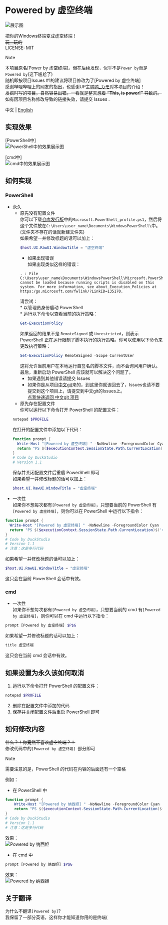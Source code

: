 # Powered by 虚空终端

![展示图](https://duckduckstudio.github.io/powered_by_akasha_terminal/Powered_by_虚空终端.png)

把你的Windows终端变成虚空终端！<br>
~~玩__玩的~~<br>
LICENSE: MIT<br>

> [!NOTE]
> 本项目原名[Power by 虚空终端]。但在后续发现，似乎不是`Power by`而是`Powered by`(这下尴尬了)<br>
> 随机即按项目Issues #1的建议将项目修改为了[Powered by 虚空终端]<br>
> 感谢哔哩哔哩上的网友的指出，也感谢UP主[鸭鸭_カモ](https://space.bilibili.com/2054654702)对本项目的介绍！<br>
> ~~发疯时写的项目，自然容易出错。一看就是整天想着 **“This, is power!”** 导致的。~~<br>
> 如有因项目名称修改导致的链接失效，请提交 Issues .<br>

中文 | [English](https://duckduckstudio.github.io/powered_by_akasha_terminal/blob/main/README_EN.md)

## 实现效果

[PowerShell中]<br>
![PowerShell中的效果展示图](https://duckduckstudio.github.io/powered_by_akasha_terminal/PowerShell中的效果展示图.png)<br>

[cmd中]<br>
![cmd中的效果展示图](https://duckduckstudio.github.io/powered_by_akasha_terminal/cmd中的效果展示图.png)<br>

## 如何实现

### PowerShell
* 永久<br>
  * 原先没有配置文件<br>
    你可以下载[仓库发行版](https://duckduckstudio.github.io/powered_by_akasha_terminal/releases/)中的`Microsoft.PowerShell_profile.ps1`，然后将这个文件放在`C:\Users\user_name\Documents\WindowsPowerShell\`中。(文件夹不存在的话就新建文件夹)<br>
      如果希望一并修改标题的话可以加上：<br>
      ```powershell
      $host.UI.RawUI.WindowTitle = "虚空终端"
      ```
      * 如果出现错误<br><div id="if-error"></div>
      如果出现类似这样的错误：<br>
      ```
      . : File C:\Users\user_name\Documents\WindowsPowerShell\Microsoft.PowerShell_profile.ps1 cannot be loaded because running scripts is disabled on this system. For more information, see about_Execution_Policies at https:/go.microsoft.com/fwlink/?LinkID=135170.
      ```
      请尝试：<br>
        * 以管理员身份启动 PowerShell<br>
        * 运行以下命令以查看当前的执行策略：<br>
      ```powershell
      Get-ExecutionPolicy
      ```
      如果返回的结果不是 `RemoteSigned` 或 `Unrestricted`，则表示 PowerShell 正在运行限制了脚本执行的执行策略。你可以使用以下命令来更改执行策略：<br>
      ```powershell
      Set-ExecutionPolicy RemoteSigned -Scope CurrentUser
      ```
      这将允许当前用户在本地运行自签名的脚本文件，而不会询问用户确认。<br>
      最后，重新启动 PowerShell 应该就可以解决这个问题了。<br>
      * 如果遇到其他错误请提交 Issues<br>
      * 如果你是从项目[中文git](https://github.com/DuckDuckStudio/Chinese_git/)来的，到这里你就该回去了，Issues也请不要提交到这个项目上，请提交到中文git的Issues上。<br>
      [点我快速返回 中文git 项目](https://github.com/DuckDuckStudio/Chinese_git/blob/main/README.md#tp-point)<br>
  * 原先存在配置文件<br>
  你可以运行以下命令打开 PowerShell 的配置文件：<br>
  ```powershell
  notepad $PROFILE
  ```
  在打开的配置文件中添加以下代码：
  ```powershell
  function prompt {
    Write-Host "[Powered by 虚空终端] " -NoNewline -ForegroundColor Cyan
    return "PS $($executionContext.SessionState.Path.CurrentLocation)$('>' * ($nestedPromptLevel + 1)) "
  }
  # Code by DuckStudio
  # Version 1.1
  ```
  保存并关闭配置文件后重启 PowerShell 即可<br>
  如果希望一并修改标题的话可以加上：<br>
  ```powershell
  $host.UI.RawUI.WindowTitle = "虚空终端"
  ```
* 一次性<br>
如果你不想每次都有`[Powered by 虚空终端]`，只想要当前的 PowerShell 有`[Powered by 虚空终端]`，则你可以在 PowerShell 中运行以下指令：
```powershell
function prompt {
  Write-Host "[Powered by 虚空终端] " -NoNewline -ForegroundColor Cyan
  return "PS $($executionContext.SessionState.Path.CurrentLocation)$('>' * ($nestedPromptLevel + 1)) "
}
# Code by DuckStudio
# Version 1.1
# 注意：这是多行代码
```
如果希望一并修改标题的话可以加上：<br>
```powershell
$host.UI.RawUI.WindowTitle = "虚空终端"
```
这只会在当前 PowerShell 会话中有效。<br>

### cmd

* 一次性<br>
如果你不想每次都有`[Powered by 虚空终端]`，只想要当前的 cmd 有`[Powered by 虚空终端]`，则你可以在 cmd 中运行以下指令：<br>
```bash
prompt [Powered by 虚空终端] $P$G
```
如果希望一并修改标题的话可以加上：<br>
```bash
title 虚空终端
```
这只会在当前 cmd 会话中有效。<br>

## 如果设置为永久该如何取消

1. 运行以下命令打开 PowerShell 的配置文件：<br>
  ```powershell
  notepad $PROFILE
  ```
2. 删除在配置文件中添加的代码<br>
3. 保存并关闭配置文件后重启 PowerShell 即可<br>

## 如何修改内容

~~什么？！你竟然不喜欢虚空终端？！~~<br>
修改代码中的`[Powered by 虚空终端] `部分即可<br>

> [!NOTE]
> 需要注意的是，PowerShell 的代码在内容的后面还有一个空格<br>

例如：<br>
* 在 PowerShell 中<br>
```powershell
function prompt {
    Write-Host "[Powered by 纳西妲] " -NoNewline -ForegroundColor Cyan
    return "PS $($executionContext.SessionState.Path.CurrentLocation)$('>' * ($nestedPromptLevel + 1)) "
}
# Code by DuckStudio
# Version 1.1
# 注意：这是多行代码
```
效果：<br>
![Powered by 纳西妲](https://duckduckstudio.github.io/powered_by_akasha_terminal/PowerShell-纳西妲.png)<br>
* 在 cmd 中<br>
```bash
prompt [Powered by 纳西妲] $P$G
```
效果：<br>
![Powered by 纳西妲](https://duckduckstudio.github.io/powered_by_akasha_terminal/cmd-纳西妲.png)<br>

## 关于翻译

为什么不翻译`[Powered by]`?<br>
我保留了一部分英语，这样你才能知道你用的是终端(<br>
